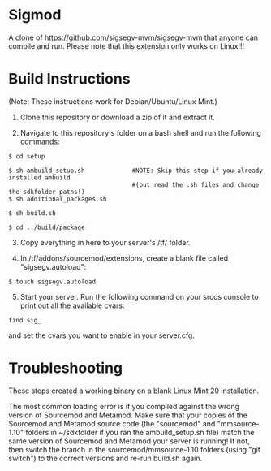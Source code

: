 # Sigmod
A clone of https://github.com/sigsegv-mvm/sigsegv-mvm that anyone can compile and run.
Please note that this extension only works on Linux!!!

# Build Instructions
(Note: These instructions work for Debian/Ubuntu/Linux Mint.)

1. Clone this repository or download a zip of it and extract it.

2. Navigate to this repository's folder on a bash shell and run the following commands:

```
$ cd setup

$ sh ambuild_setup.sh             #NOTE: Skip this step if you already installed ambuild
                                  #(but read the .sh files and change the sdkfolder paths!)
$ sh additional_packages.sh

$ sh build.sh

$ cd ../build/package
```

3. Copy everything in here to your server's /tf/ folder.

4. In /tf/addons/sourcemod/extensions, create a blank file called "sigsegv.autoload":

`$ touch sigsegv.autoload`

5. Start your server. Run the following command on your srcds console to print out all the available cvars:

`find sig_`

and set the cvars you want to enable in your server.cfg.

# Troubleshooting
These steps created a working binary on a blank Linux Mint 20 installation.

The most common loading error is if you compiled against the wrong version of Sourcemod and Metamod. Make sure that your copies of the Sourcemod and Metamod source code (the "sourcemod" and "mmsource-1.10" folders in ~/sdkfolder if you ran the ambuild_setup.sh file) match the same version of Sourcemod and Metamod your server is running! If not, then switch the branch in the sourcemod/mmsource-1.10 folders (using "git switch") to the correct versions and re-run build.sh again.
